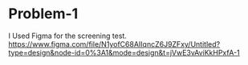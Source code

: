 # Problem-1

I Used Figma for the screening test. 
https://www.figma.com/file/N1yofC68AIIqncZ6J9ZFxy/Untitled?type=design&node-id=0%3A1&mode=design&t=jVwE3vAviKkHPxfA-1
